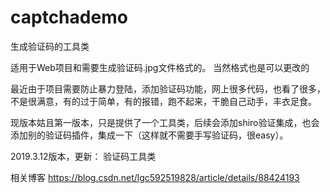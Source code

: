 # captchademo
生成验证码的工具类

适用于Web项目和需要生成验证码.jpg文件格式的。 当然格式也是可以更改的

最近由于项目需要防止暴力登陆，添加验证码功能，网上很多代码，也看了很多，不是很满意，有的过于简单，有的报错，跑不起来，干脆自己动手，丰衣足食。

现版本姑且第一版本，只是提供了一个工具类，后续会添加shiro验证集成，也会添加别的验证码插件，集成一下（这样就不需要手写验证码，很easy）。

2019.3.12版本，更新： 验证码工具类

相关博客
https://blog.csdn.net/lgc592519828/article/details/88424193
